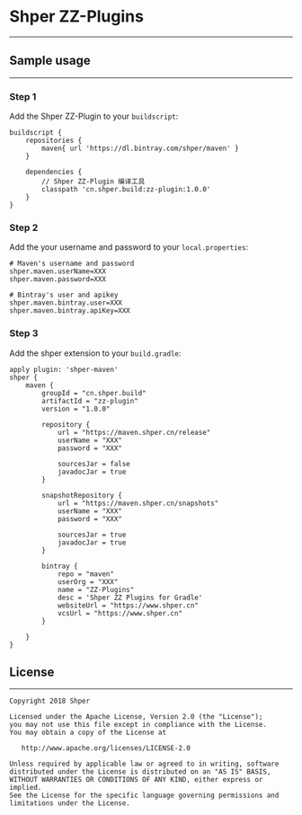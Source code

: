 # Shper ZZ-Plugins
-------

## Sample usage
-------

### Step 1

Add the Shper ZZ-Plugin to your `buildscript`:

```
buildscript {
    repositories {
        maven{ url 'https://dl.bintray.com/shper/maven' }
    }

    dependencies {
        // Shper ZZ-Plugin 编译工具
        classpath 'cn.shper.build:zz-plugin:1.0.0'
    }
}
```

### Step 2

Add the your username and password to your `local.properties`:


```
# Maven's username and password
shper.maven.userName=XXX
shper.maven.password=XXX

# Bintray's user and apikey
shper.maven.bintray.user=XXX
shper.maven.bintray.apiKey=XXX
```

### Step 3

Add the shper extension to your `build.gradle`:

```
apply plugin: 'shper-maven'
shper {
    maven {
        groupId = "cn.shper.build"
        artifactId = "zz-plugin"
        version = "1.0.0"

        repository {
            url = "https://maven.shper.cn/release"
            userName = "XXX"
            password = "XXX"

            sourcesJar = false
            javadocJar = true
        }

        snapshotRepository {
            url = "https://maven.shper.cn/snapshots"
            userName = "XXX"
            password = "XXX"

            sourcesJar = true
            javadocJar = true
        }

        bintray {
            repo = "maven"
            userOrg = "XXX"
            name = "ZZ-Plugins"
            desc = 'Shper ZZ Plugins for Gradle'
            websiteUrl = "https://www.shper.cn"
            vcsUrl = "https://www.shper.cn"
        }

    }
}
```


## License
-------

    Copyright 2018 Shper

    Licensed under the Apache License, Version 2.0 (the "License");
    you may not use this file except in compliance with the License.
    You may obtain a copy of the License at

       http://www.apache.org/licenses/LICENSE-2.0

    Unless required by applicable law or agreed to in writing, software
    distributed under the License is distributed on an "AS IS" BASIS,
    WITHOUT WARRANTIES OR CONDITIONS OF ANY KIND, either express or implied.
    See the License for the specific language governing permissions and
    limitations under the License.
